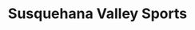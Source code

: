 ---
title: "Susquehana Valley Sports"
url: /hughesville/susquehana-valley-sports/
shop: Kleidung
---